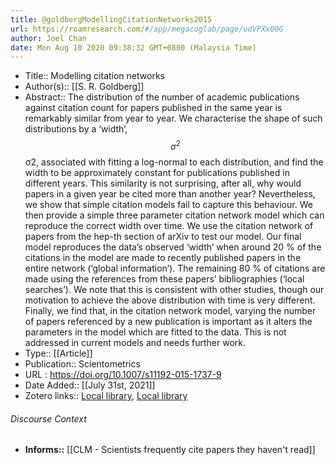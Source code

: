 ```yaml
---
title: @goldbergModellingCitationNetworks2015
url: https://roamresearch.com/#/app/megacoglab/page/udVPXx00G
author: Joel Chan
date: Mon Aug 10 2020 09:38:32 GMT+0800 (Malaysia Time)
---
```


- Title:: Modelling citation networks
- Author(s):: [[S. R. Goldberg]]
- Abstract:: The distribution of the number of academic publications against citation count for papers published in the same year is remarkably similar from year to year. We characterise the shape of such distributions by a ‘width’, $$\sigma ^2$$σ2, associated with fitting a log-normal to each distribution, and find the width to be approximately constant for publications published in different years. This similarity is not surprising, after all, why would papers in a given year be cited more than another year? Nevertheless, we show that simple citation models fail to capture this behaviour. We then provide a simple three parameter citation network model which can reproduce the correct width over time. We use the citation network of papers from the hep-th section of arXiv to test our model. Our final model reproduces the data’s observed ‘width’ when around 20 % of the citations in the model are made to recently published papers in the entire network (‘global information’). The remaining 80 % of citations are made using the references from these papers’ bibliographies (‘local searches’). We note that this is consistent with other studies, though our motivation to achieve the above distribution with time is very different. Finally, we find that, in the citation network model, varying the number of papers referenced by a new publication is important as it alters the parameters in the model which are fitted to the data. This is not addressed in current models and needs further work.
- Type:: [[Article]]
- Publication:: Scientometrics
- URL : https://doi.org/10.1007/s11192-015-1737-9
- Date Added:: [[July 31st, 2021]]
- Zotero links:: [Local library](zotero://select/groups/2451508/items/RS2J35ZZ), [Local library](https://www.zotero.org/groups/2451508/items/RS2J35ZZ)

###### Discourse Context

- **Informs::** [[CLM - Scientists frequently cite papers they haven't read]]
